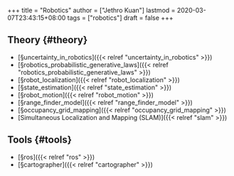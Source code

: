 +++
title = "Robotics"
author = ["Jethro Kuan"]
lastmod = 2020-03-07T23:43:15+08:00
tags = ["robotics"]
draft = false
+++

## Theory {#theory}

-   [§uncertainty\_in\_robotics]({{< relref "uncertainty_in_robotics" >}})
-   [§robotics\_probabilistic\_generative\_laws]({{< relref "robotics_probabilistic_generative_laws" >}})
-   [§robot\_localization]({{< relref "robot_localization" >}})
-   [§state\_estimation]({{< relref "state_estimation" >}})
-   [§robot\_motion]({{< relref "robot_motion" >}})
-   [§range\_finder\_model]({{< relref "range_finder_model" >}})
-   [§occupancy\_grid\_mapping]({{< relref "occupancy_grid_mapping" >}})
-   [Simultaneous Localization and Mapping (SLAM)]({{< relref "slam" >}})


## Tools {#tools}

-   [§ros]({{< relref "ros" >}})
-   [§cartographer]({{< relref "cartographer" >}})
